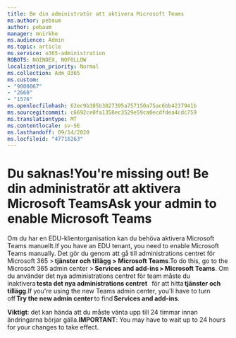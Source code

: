 ```yaml
---
title: Be din administratör att aktivera Microsoft Teams
ms.author: pebaum
author: pebaum
manager: mnirkhe
ms.audience: Admin
ms.topic: article
ms.service: o365-administration
ROBOTS: NOINDEX, NOFOLLOW
localization_priority: Normal
ms.collection: Adm_O365
ms.custom:
- "9000067"
- "2660"
- "1576"
ms.openlocfilehash: 62ec9b385b3827395a757150a75ac6bb4237941b
ms.sourcegitcommit: c6692ce0fa1358ec3529e59ca0ecdfdea4cdc759
ms.translationtype: MT
ms.contentlocale: sv-SE
ms.lasthandoff: 09/14/2020
ms.locfileid: "47716263"
---
```

# <a name="youre-missing-out-ask-your-admin-to-enable-microsoft-teams"></a><span data-ttu-id="ec1aa-102">Du saknas!</span><span class="sxs-lookup"><span data-stu-id="ec1aa-102">You're missing out!</span></span> <span data-ttu-id="ec1aa-103">Be din administratör att aktivera Microsoft Teams</span><span class="sxs-lookup"><span data-stu-id="ec1aa-103">Ask your admin to enable Microsoft Teams</span></span>

<span data-ttu-id="ec1aa-104">Om du har en EDU-klientorganisation kan du behöva aktivera Microsoft Teams manuellt.</span><span class="sxs-lookup"><span data-stu-id="ec1aa-104">If you have an EDU tenant, you need to enable Microsoft Teams manually.</span></span> <span data-ttu-id="ec1aa-105">Det gör du genom att gå till administrations centret för Microsoft 365 > **tjänster och tillägg > Microsoft Teams**.</span><span class="sxs-lookup"><span data-stu-id="ec1aa-105">To do this, go to the Microsoft 365 admin center > **Services and add-ins > Microsoft Teams**.</span></span> <span data-ttu-id="ec1aa-106">Om du använder det nya administrations centret för team måste du inaktivera **testa det nya administrations centret**   för att hitta **tjänster och tillägg**.</span><span class="sxs-lookup"><span data-stu-id="ec1aa-106">If you're using the new Teams admin center, you'll have to turn off **Try the new admin center** to find **Services and add-ins**.</span></span> 

<span data-ttu-id="ec1aa-107">**Viktigt**: det kan hända att du måste vänta upp till 24 timmar innan ändringarna börjar gälla.</span><span class="sxs-lookup"><span data-stu-id="ec1aa-107">**IMPORTANT**: You may have to wait up to 24 hours for your changes to take effect.</span></span>